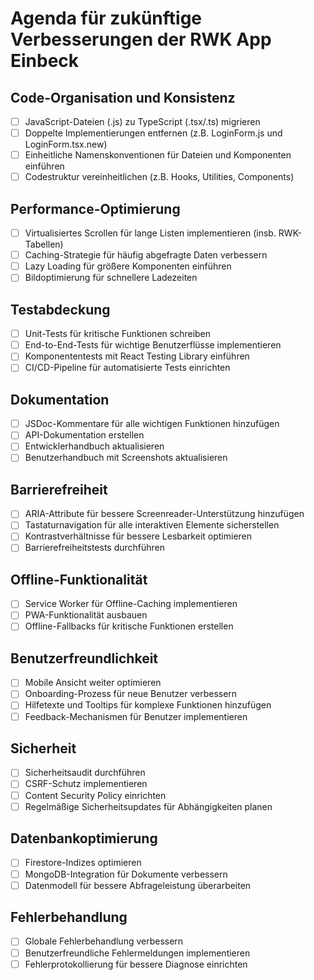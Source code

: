 # Agenda für zukünftige Verbesserungen der RWK App Einbeck

## Code-Organisation und Konsistenz
- [ ] JavaScript-Dateien (.js) zu TypeScript (.tsx/.ts) migrieren
- [ ] Doppelte Implementierungen entfernen (z.B. LoginForm.js und LoginForm.tsx.new)
- [ ] Einheitliche Namenskonventionen für Dateien und Komponenten einführen
- [ ] Codestruktur vereinheitlichen (z.B. Hooks, Utilities, Components)

## Performance-Optimierung
- [ ] Virtualisiertes Scrollen für lange Listen implementieren (insb. RWK-Tabellen)
- [ ] Caching-Strategie für häufig abgefragte Daten verbessern
- [ ] Lazy Loading für größere Komponenten einführen
- [ ] Bildoptimierung für schnellere Ladezeiten

## Testabdeckung
- [ ] Unit-Tests für kritische Funktionen schreiben
- [ ] End-to-End-Tests für wichtige Benutzerflüsse implementieren
- [ ] Komponententests mit React Testing Library einführen
- [ ] CI/CD-Pipeline für automatisierte Tests einrichten

## Dokumentation
- [ ] JSDoc-Kommentare für alle wichtigen Funktionen hinzufügen
- [ ] API-Dokumentation erstellen
- [ ] Entwicklerhandbuch aktualisieren
- [ ] Benutzerhandbuch mit Screenshots aktualisieren

## Barrierefreiheit
- [ ] ARIA-Attribute für bessere Screenreader-Unterstützung hinzufügen
- [ ] Tastaturnavigation für alle interaktiven Elemente sicherstellen
- [ ] Kontrastverhältnisse für bessere Lesbarkeit optimieren
- [ ] Barrierefreiheitstests durchführen

## Offline-Funktionalität
- [ ] Service Worker für Offline-Caching implementieren
- [ ] PWA-Funktionalität ausbauen
- [ ] Offline-Fallbacks für kritische Funktionen erstellen

## Benutzerfreundlichkeit
- [ ] Mobile Ansicht weiter optimieren
- [ ] Onboarding-Prozess für neue Benutzer verbessern
- [ ] Hilfetexte und Tooltips für komplexe Funktionen hinzufügen
- [ ] Feedback-Mechanismen für Benutzer implementieren

## Sicherheit
- [ ] Sicherheitsaudit durchführen
- [ ] CSRF-Schutz implementieren
- [ ] Content Security Policy einrichten
- [ ] Regelmäßige Sicherheitsupdates für Abhängigkeiten planen

## Datenbankoptimierung
- [ ] Firestore-Indizes optimieren
- [ ] MongoDB-Integration für Dokumente verbessern
- [ ] Datenmodell für bessere Abfrageleistung überarbeiten

## Fehlerbehandlung
- [ ] Globale Fehlerbehandlung verbessern
- [ ] Benutzerfreundliche Fehlermeldungen implementieren
- [ ] Fehlerprotokollierung für bessere Diagnose einrichten